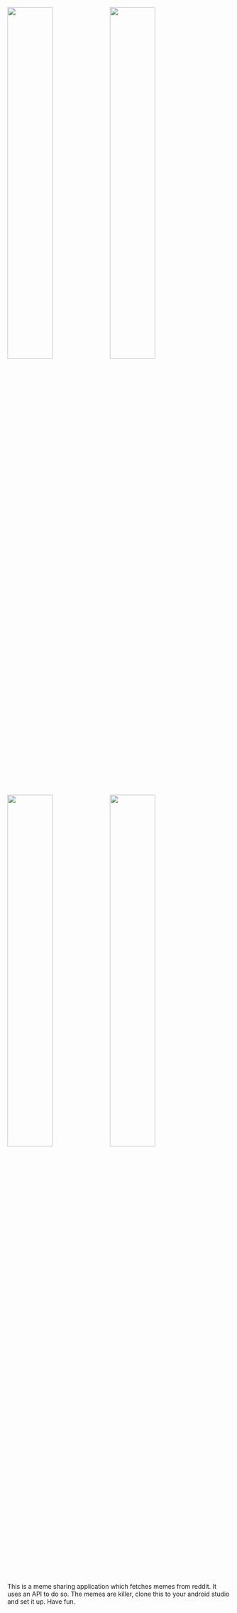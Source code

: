 
<img src="https://user-images.githubusercontent.com/59947871/177255033-49009934-5930-4f93-a0e8-8091465f9de0.png" width="45%"></img> <img src="https://user-images.githubusercontent.com/59947871/177255042-4e6f61d3-c296-43bb-a850-85c68135fb46.png" width="45%"></img> 


<img src="https://user-images.githubusercontent.com/59947871/177255049-8cec7e9b-da53-41eb-b159-4a88544690a4.png" width="45%"></img> <img src="https://user-images.githubusercontent.com/59947871/177255059-7b5e2325-1afc-4b48-9b85-bf21ac768499.png" width="45%"></img> 


This is a meme sharing application which fetches memes from reddit. It uses an API to do so. The memes are killer, clone this to your android studio and set it up. Have fun.


